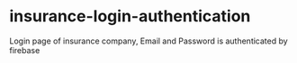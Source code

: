 # insurance-login-authentication
Login page of insurance company, Email and Password is authenticated by firebase
